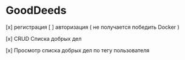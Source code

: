 # GoodDeeds

[x] регистрация
[ ] авторизация ( не получается победить Docker )

[x] CRUD Списка добрых дел

[x] Просмотр списка добрых дел по тегу пользователя
